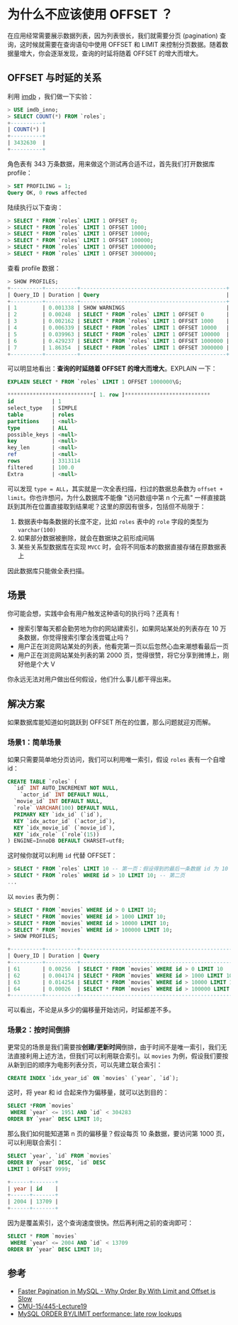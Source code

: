 # 为什么不应该使用 OFFSET ？

在应用经常需要展示数据列表，因为列表很长，我们就需要分页 (pagination) 查询，这时候就需要在查询语句中使用 OFFSET 和 LIMIT 来控制分页数据。随着数据量增大，你会逐渐发现，查询的时延将随着 OFFSET 的增大而增大。

## OFFSET 与时延的关系

利用 [imdb](../datasets/imdb.md) ，我们做一下实验：

```sql
> USE imdb_inno;
> SELECT COUNT(*) FROM `roles`;
+----------+
| COUNT(*) |
+----------+
| 3432630  |
+----------+
```

角色表有 343 万条数据，用来做这个测试再合适不过，首先我们打开数据库 profile：

```sql
> SET PROFILING = 1;
Query OK, 0 rows affected
```

陆续执行以下查询：

```sql
> SELECT * FROM `roles` LIMIT 1 OFFSET 0;
> SELECT * FROM `roles` LIMIT 1 OFFSET 1000;
> SELECT * FROM `roles` LIMIT 1 OFFSET 10000;
> SELECT * FROM `roles` LIMIT 1 OFFSET 100000;
> SELECT * FROM `roles` LIMIT 1 OFFSET 1000000;
> SELECT * FROM `roles` LIMIT 1 OFFSET 3000000;
```

查看 profile 数据：

```sql
> SHOW PROFILES;
+----------+----------+----------------------------------------------+
| Query_ID | Duration | Query                                        |
+----------+----------+----------------------------------------------+
| 1        | 0.001338 | SHOW WARNINGS                                |
| 2        | 0.00248  | SELECT * FROM `roles` LIMIT 1 OFFSET 0       |
| 3        | 0.002162 | SELECT * FROM `roles` LIMIT 1 OFFSET 1000    |
| 4        | 0.006339 | SELECT * FROM `roles` LIMIT 1 OFFSET 10000   |
| 5        | 0.039963 | SELECT * FROM `roles` LIMIT 1 OFFSET 100000  |
| 6        | 0.429237 | SELECT * FROM `roles` LIMIT 1 OFFSET 1000000 |
| 7        | 1.86354  | SELECT * FROM `roles` LIMIT 1 OFFSET 3000000 |
+----------+----------+----------------------------------------------+
```

可以明显地看出：**查询的时延随着 OFFSET 的增大而增大**。EXPLAIN 一下：

```sql
EXPLAIN SELECT * FROM `roles` LIMIT 1 OFFSET 1000000\G;

***************************[ 1. row ]***************************
id            | 1
select_type   | SIMPLE
table         | roles
partitions    | <null>
type          | ALL
possible_keys | <null>
key           | <null>
key_len       | <null>
ref           | <null>
rows          | 3313114
filtered      | 100.0
Extra         | <null>
```

可以发现 `type = ALL`，其实就是一次全表扫描，扫过的数据总条数为 `offset + limit`。你也许想问，为什么数据库不能像 "访问数组中第 n 个元素" 一样直接跳跃到其所在位置直接取到结果呢？这里的原因有很多，包括但不局限于：

1. 数据表中每条数据的长度不定，比如 `roles` 表中的 `role` 字段的类型为 `varchar(100)`
2. 如果部分数据被删除，就会在数据块之前形成间隔
3. 某些关系型数据库在实现 `MVCC` 时，会将不同版本的数据直接存储在原数据表上

因此数据库只能做全表扫描。

## 场景

你可能会想，实践中会有用户触发这种语句的执行吗？还真有！

* 搜索引擎每天都会勤劳地为你的网站建索引，如果网站某处的列表存在 10 万条数据，你觉得搜索引擎会浅尝辄止吗？
* 用户正在浏览网站某处的列表，他看完第一页以后忽然心血来潮想看最后一页
* 用户正在浏览网站某处列表的第 2000 页，觉得很赞，将它分享到微博上，刚好他是个大 V

你永远无法对用户做出任何假设，他们什么事儿都干得出来。

## 解决方案

如果数据库能知道如何跳跃到 OFFSET 所在的位置，那么问题就迎刃而解。

### 场景1：简单场景

如果只需要简单地分页访问，我们可以利用唯一索引，假设 `roles` 表有一个自增 id：

```sql
CREATE TABLE `roles` (
  `id` INT AUTO_INCREMENT NOT NULL,
	`actor_id` INT DEFAULT NULL,
  `movie_id` INT DEFAULT NULL,
  `role` VARCHAR(100) DEFAULT NULL,
  PRIMARY KEY `idx_id` (`id`),
  KEY `idx_actor_id` (`actor_id`),
  KEY `idx_movie_id` (`movie_id`),
  KEY `idx_role` (`role`(15))
) ENGINE=InnoDB DEFAULT CHARSET=utf8;
```

这时候你就可以利用 `id` 代替 OFFSET：

```sql
> SELECT * FROM `roles` LIMIT 10 -- 第一页：假设得到的最后一条数据 id 为 10
> SELECT * FROM `roles` WHERE id > 10 LIMIT 10; -- 第二页
...
```

以 `movies` 表为例：

```sql
> SELECT * FROM `movies` WHERE id > 0 LIMIT 10;
> SELECT * FROM `movies` WHERE id > 1000 LIMIT 10;
> SELECT * FROM `movies` WHERE id > 10000 LIMIT 10;
> SELECT * FROM `movies` WHERE id > 100000 LIMIT 10;
> SHOW PROFILES;

+----------+----------+----------------------------------------------------+
| Query_ID | Duration | Query                                              |
+----------+----------+----------------------------------------------------+
| 61       | 0.00256  | SELECT * FROM `movies` WHERE id > 0 LIMIT 10       |
| 62       | 0.004174 | SELECT * FROM `movies` WHERE id > 1000 LIMIT 10    |
| 63       | 0.014254 | SELECT * FROM `movies` WHERE id > 10000 LIMIT 10   |
| 64       | 0.00026  | SELECT * FROM `movies` WHERE id > 100000 LIMIT 10  |
+----------+----------+----------------------------------------------------+
```

可以看出，不论是从多少的偏移量开始访问，时延都差不多。

### 场景2：按时间倒排

更常见的场景是我们需要按**创建/更新时间**倒排，由于时间不是唯一索引，我们无法直接利用上述方法，但我们可以利用联合索引。以 `movies` 为例，假设我们要按从新到旧的顺序为电影列表分页，可以先建立联合索引：

```sql
CREATE INDEX `idx_year_id` ON `movies` (`year`, `id`);
```

这时，将 year 和 id 合起来作为偏移量，就可以达到目的：

```sql
SELECT *FROM `movies`
 WHERE `year` <= 1951 AND `id` < 304283
ORDER BY `year` DESC LIMIT 10;
```

那么我们如何能知道第 n 页的偏移量？假设每页 10 条数据，要访问第 1000 页，可以利用联合索引：

```sql
SELECT `year`, `id` FROM `movies`
ORDER BY `year` DESC, `id` DESC
LIMIT 1 OFFSET 9999;

+------+-------+
| year | id    |
+------+-------+
| 2004 | 13709 |
+------+-------+
```

因为是覆盖索引，这个查询速度很快。然后再利用之前的查询即可：

```sql
SELECT * FROM `movies`
 WHERE `year` <= 2004 AND `id` < 13709
ORDER BY `year` DESC LIMIT 10;
```

## 参考

* [Faster Pagination in MySQL - Why Order By With Limit and Offset is Slow](https://www.eversql.com/faster-pagination-in-mysql-why-order-by-with-limit-and-offset-is-slow/)
* [CMU-15/445-Lecture19](https://15445.courses.cs.cmu.edu/fall2019/slides/19-multiversioning.pdf)
* [MySQL ORDER BY/LIMIT performance: late row lookups](https://explainextended.com/2009/10/23/mysql-order-by-limit-performance-late-row-lookups/)